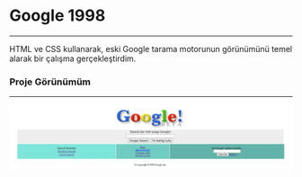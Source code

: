 # Google 1998
---
HTML ve CSS kullanarak, eski Google tarama motorunun görünümünü temel alarak bir çalışma gerçekleştirdim.

### Proje Görünümüm
---
![github](figures/old_google.PNG)